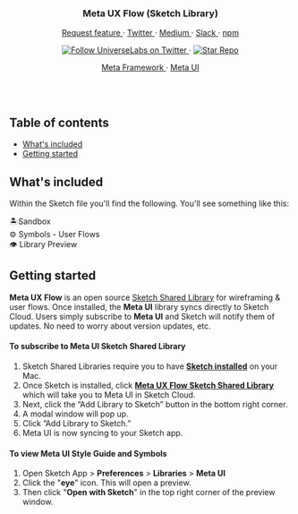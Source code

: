 <div align="center">
  <h3 align="center">Meta UX Flow (Sketch Library)</h3>
  <p align="center">
    <a href="https://github.com/universelabs/meta-ux-flow/issues/new" alt="Request feature (Meta UI)">
      Request feature
    </a>
    &middot;
    <a href="https://twitter.com/intent/follow?screen_name=universelabs" alt="Follow UniverseLabs on Twitter">
      Twitter
    </a>
    &middot;
    <a href="https://medium.com/universelabs" alt="UniverseLabs – Medium">
      Medium
    </a>
    &middot;
    <a href="https://join.slack.com/t/universelabs/shared_invite/enQtNDQ0MjY3NDI5MTkwLTIzMWQ4M2U3MGQ3ZDY5MzM5MGQ5ZDM1MDZjNTgwNGI5NDdiNDY4ZDQyNWI2NjEzZmU3NzVmOTYwYzEzYzc1ZDE">
      Slack
    </a>
    &middot;
    <a href="https://www.npmjs.com/package/@universelabs/meta" alt="NPM @universelabs/meta">
      npm
    </a>
  </p>
  <p align="center">
    <a href="https://twitter.com/intent/follow?screen_name=universelabs">
      <img src="https://img.shields.io/twitter/url/https/twitter.com/universelabs.svg?style=social&label=Follow%20%40universelabs&logo=twitter" alt="Follow UniverseLabs on Twitter" />
    </a>
    &middot;
    <a href="https://github.com/universelabs/meta/stargazers">
      <img src="https://img.shields.io/github/stars/universelabs/meta-ux-flow.svg?style=social&label=Star&maxAge=2592000" alt="Star Repo" />
    </a>
  </p>
  <p align="center">
    <a href="https://github.com/universelabs/meta">
      Meta Framework
    </a>
    &middot;
    <a href="https://github.com/universelabs/meta-ui">
      Meta UI
    </a>
  </p>
</div>
<br/>

<br/>


## Table of contents

- [What's included](#whats-included)
- [Getting started](#getting-started)



## What's included

Within the Sketch file you'll find the following. You'll see something like this:

🏝️Sandbox <br/>
⚙️ Symbols - User Flows <br/>
👁️ Library Preview <br/>


## Getting started
**Meta UX Flow** is an open source [Sketch Shared Library](https://www.sketch.com/docs/libraries/shared-libraries) for wireframing &amp; user flows. Once installed, the **Meta UI** library syncs directly to Sketch Cloud. Users simply subscribe to **Meta UI** and Sketch will notify them of updates. No need to worry about version updates, etc.

#### To subscribe to Meta UI Sketch Shared Library
1. Sketch Shared Libraries require you to have **[Sketch installed](https://www.sketchapp.com/get/)** on your Mac.
2. Once Sketch is installed, click **[Meta UX Flow Sketch Shared Library](https://sketch.cloud/s/xyxO8)** which will take you to Meta UI in Sketch Cloud.
3. Next, click the ”Add Library to Sketch” button in the bottom right corner.
4. A modal window will pop up.
5. Click ”Add Library to Sketch.”
6. Meta UI is now syncing to your Sketch app.

#### To view Meta UI Style Guide and Symbols
1. Open Sketch App > **Preferences** > **Libraries** > **Meta UI**
2. Click the "**eye**" icon. This will open a preview. 
3. Then click "**Open with Sketch**" in the top right corner of the preview window.
